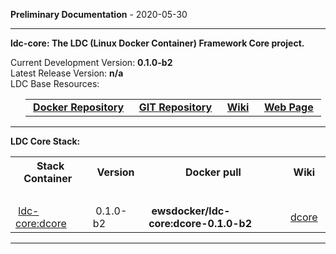 
__Preliminary Documentation__ - 2020-05-30
____  
__ldc-core: The LDC (Linux Docker Container) Framework Core project.__  

Current Development Version: __0.1.0-b2__  
Latest Release Version: __n/a__  
LDC Base Resources:  

<ul>
  <table>
    <tr>
      <td>&nbsp;<a href="https://hub.docker.com/repository/docker/ewsdocker/ldc-core"><b>Docker Repository</b></a>&nbsp;</td>
      <td>&nbsp;<a href="https://github.com/ewsdocker/ldc-framework/core"><b>GIT Repository</b></a>&nbsp;</td>
      <td>&nbsp;<a href="https://github.com/ewsdocker/ldc-framework/wiki/Core.md"><b>Wiki</b></a>&nbsp;</td>
      <td>&nbsp;<a href="https://ewsdocker.github.io/ldc-framework/ldc-core.html"><b>Web Page</b></a>&nbsp;</td>
    </tr>
  </table>
</ul>

____  

__LDC Core Stack:__  

<table border=0>
  <tr>
    <th>&nbsp;Stack Container&nbsp;</th>
    <th>&nbsp;Version&nbsp;</th>
    <th>&nbsp;Docker pull&nbsp;</th>
    <th>&nbsp;Wiki&nbsp;</th>
  </tr>
  <tr>
    <td colspan=4>&nbsp;</td>
  </tr>
  <tr>
    <td>&nbsp;<a href="https://ewsdocker.github.io/ldc-framework/core/dcore.html">ldc-core:dcore</a>&nbsp;</td>
    <td>&nbsp;0.1.0-b2&nbsp;</td>
    <td>&nbsp;<b>ewsdocker/ldc-core:dcore-0.1.0-b2</b>&nbsp;</td>
    <td>&nbsp;<a href="https://github.com/ewsdocker/ldc-framework/wiki/core/dcore.md">dcore</a>&nbsp;</td>
  </tr>
</table>

____  


